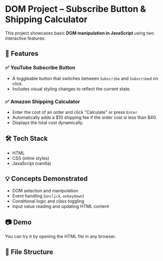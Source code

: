 # DOM Project – Subscribe Button & Shipping Calculator

This project showcases basic **DOM manipulation in JavaScript** using two interactive features:

## 🚀 Features

### ✅ YouTube Subscribe Button
- A toggleable button that switches between `Subscribe` and `Subscribed` on click.
- Includes visual styling changes to reflect the current state.

### ✅ Amazon Shipping Calculator
- Enter the cost of an order and click "Calculate" or press `Enter`.
- Automatically adds a $10 shipping fee if the order cost is less than $40.
- Displays the total cost dynamically.

## 🛠️ Tech Stack
- HTML
- CSS (inline styles)
- JavaScript (vanilla)

## 💡 Concepts Demonstrated
- DOM selection and manipulation
- Event handling (`onclick`, `onkeydown`)
- Conditional logic and class toggling
- Input value reading and updating HTML content

## 📷 Demo
You can try it by opening the HTML file in any browser.

## 📁 File Structure
